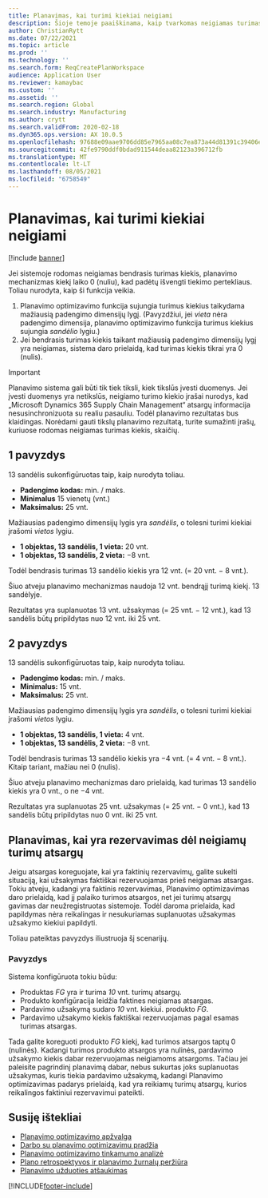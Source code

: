 ```yaml
---
title: Planavimas, kai turimi kiekiai neigiami
description: Šioje temoje paaiškinama, kaip tvarkomas neigiamas turimas kiekis naudojant planavimo optimizavimo funkciją.
author: ChristianRytt
ms.date: 07/22/2021
ms.topic: article
ms.prod: ''
ms.technology: ''
ms.search.form: ReqCreatePlanWorkspace
audience: Application User
ms.reviewer: kamaybac
ms.custom: ''
ms.assetid: ''
ms.search.region: Global
ms.search.industry: Manufacturing
ms.author: crytt
ms.search.validFrom: 2020-02-18
ms.dyn365.ops.version: AX 10.0.5
ms.openlocfilehash: 97688e09aae9706dd85e7965aa08c7ea873a44d81391c39406e2e6367660e0d0
ms.sourcegitcommit: 42fe9790ddf0bdad911544deaa82123a396712fb
ms.translationtype: MT
ms.contentlocale: lt-LT
ms.lasthandoff: 08/05/2021
ms.locfileid: "6758549"
---
```

# <a name="planning-with-negative-on-hand-quantities"></a>Planavimas, kai turimi kiekiai neigiami

[!include [banner](../../includes/banner.md)]

Jei sistemoje rodomas neigiamas bendrasis turimas kiekis, planavimo mechanizmas kiekį laiko 0 (nuliu), kad padėtų išvengti tiekimo pertekliaus. Toliau nurodyta, kaip ši funkcija veikia.

1. Planavimo optimizavimo funkcija sujungia turimus kiekius taikydama mažiausią padengimo dimensijų lygį. (Pavyzdžiui, jei *vieta* nėra padengimo dimensija, planavimo optimizavimo funkcija turimus kiekius sujungia *sandėlio* lygiu.)
1. Jei bendrasis turimas kiekis taikant mažiausią padengimo dimensijų lygį yra neigiamas, sistema daro prielaidą, kad turimas kiekis tikrai yra 0 (nulis).

> [!IMPORTANT]
> Planavimo sistema gali būti tik tiek tiksli, kiek tikslūs įvesti duomenys. Jei įvesti duomenys yra netikslūs, neigiamo turimo kiekio įrašai nurodys, kad „Microsoft Dynamics 365 Supply Chain Management“ atsargų informacija nesusinchronizuota su realiu pasauliu. Todėl planavimo rezultatas bus klaidingas. Norėdami gauti tikslų planavimo rezultatą, turite sumažinti įrašų, kuriuose rodomas neigiamas turimas kiekis, skaičių.

## <a name="example-1"></a>1 pavyzdys

13 sandėlis sukonfigūruotas taip, kaip nurodyta toliau.

- **Padengimo kodas:** min. / maks.
- **Minimalus** 15 vienetų (vnt.)
- **Maksimalus:** 25 vnt.

Mažiausias padengimo dimensijų lygis yra *sandėlis*, o tolesni turimi kiekiai įrašomi *vietos* lygiu.

- **1 objektas, 13 sandėlis, 1 vieta:** 20 vnt.
- **1 objektas, 13 sandėlis, 2 vieta:** &minus;8 vnt.

Todėl bendrasis turimas 13 sandėlio kiekis yra 12 vnt. (= 20 vnt. &minus; 8 vnt.).

Šiuo atveju planavimo mechanizmas naudoja 12 vnt. bendrąjį turimą kiekį. 13 sandėlyje.

Rezultatas yra suplanuotas 13 vnt. užsakymas (= 25 vnt. &minus; 12 vnt.), kad 13 sandėlis būtų pripildytas nuo 12 vnt. iki 25 vnt.

## <a name="example-2"></a>2 pavyzdys

13 sandėlis sukonfigūruotas taip, kaip nurodyta toliau.

- **Padengimo kodas:** min. / maks.
- **Minimalus:** 15 vnt.
- **Maksimalus:** 25 vnt.

Mažiausias padengimo dimensijų lygis yra *sandėlis*, o tolesni turimi kiekiai įrašomi *vietos* lygiu.

- **1 objektas, 13 sandėlis, 1 vieta:** 4 vnt.
- **1 objektas, 13 sandėlis, 2 vieta:** &minus;8 vnt.

Todėl bendrasis turimas 13 sandėlio kiekis yra &minus;4 vnt. (= 4 vnt. &minus; 8 vnt.). Kitaip tariant, mažiau nei 0 (nulis).

Šiuo atveju planavimo mechanizmas daro prielaidą, kad turimas 13 sandėlio kiekis yra 0 vnt., o ne &minus;4 vnt.

Rezultatas yra suplanuotas 25 vnt. užsakymas (= 25 vnt. &minus; 0 vnt.), kad 13 sandėlis būtų pripildytas nuo 0 vnt. iki 25 vnt.

## <a name="planning-when-there-is-a-reservation-against-negative-on-hand-inventory"></a>Planavimas, kai yra rezervavimas dėl neigiamų turimų atsargų

Jeigu atsargas koreguojate, kai yra faktinių rezervavimų, galite sukelti situaciją, kai užsakymas faktiškai rezervuojamas prieš neigiamas atsargas. Tokiu atveju, kadangi yra faktinis rezervavimas, Planavimo optimizavimas daro prielaidą, kad jį palaiko turimos atsargos, net jei turimų atsargų gavimas dar neužregistruotas sistemoje. Todėl daroma prielaida, kad papildymas nėra reikalingas ir nesukuriamas suplanuotas užsakymas užsakymo kiekiui papildyti.

Toliau pateiktas pavyzdys iliustruoja šį scenarijų.

### <a name="example"></a>Pavyzdys

Sistema konfigūruota tokiu būdu:

- Produktas *FG* yra ir turima *10* vnt. turimų atsargų.
- Produkto konfigūracija leidžia faktines neigiamas atsargas.
- Pardavimo užsakymą sudaro *10* vnt. kiekiui. produkto *FG*.
- Pardavimo užsakymo kiekis faktiškai rezervuojamas pagal esamas turimas atsargas.

Tada galite koreguoti produkto *FG* kiekį, kad turimos atsargos taptų 0 (nulinės). Kadangi turimos produkto atsargos yra nulinės, pardavimo užsakymo kiekis dabar rezervuojamas neigiamoms atsargoms. Tačiau jei paleisite pagrindinį planavimą dabar, nebus sukurtas joks suplanuotas užsakymas, kuris tiekia pardavimo užsakymą, kadangi Planavimo optimizavimas padarys prielaidą, kad yra reikiamų turimų atsargų, kurios reikalingos faktiniui rezervavimui pateikti.

## <a name="related-resources"></a>Susiję ištekliai

- [Planavimo optimizavimo apžvalga](planning-optimization-overview.md)
- [Darbo su planavimo optimizavimu pradžia](get-started.md)
- [Planavimo optimizavimo tinkamumo analizė](planning-optimization-fit-analysis.md)
- [Plano retrospektyvos ir planavimo žurnalų peržiūra](plan-history-logs.md)
- [Planavimo užduoties atšaukimas](cancel-planning-job.md)

[!INCLUDE[footer-include](../../../includes/footer-banner.md)]
